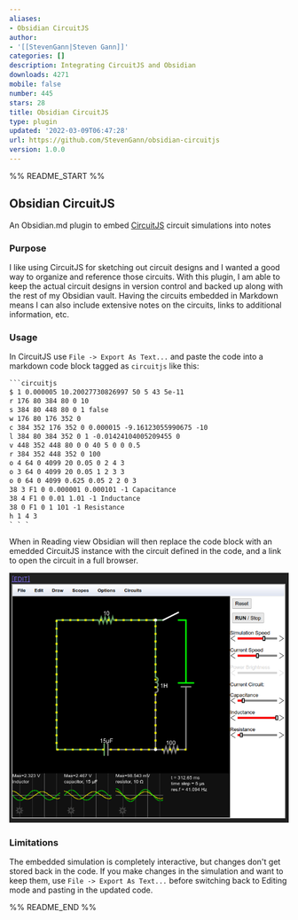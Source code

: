 ```yaml
---
aliases:
- Obsidian CircuitJS
author:
- '[[StevenGann|Steven Gann]]'
categories: []
description: Integrating CircuitJS and Obsidian
downloads: 4271
mobile: false
number: 445
stars: 28
title: Obsidian CircuitJS
type: plugin
updated: '2022-03-09T06:47:28'
url: https://github.com/StevenGann/obsidian-circuitjs
version: 1.0.0
---
```


%% README_START %%

## Obsidian CircuitJS

An Obsidian.md plugin to embed [CircuitJS](https://falstad.com/circuit/circuitjs.html) circuit simulations into notes

### Purpose

I like using CircuitJS for sketching out circuit designs and I wanted a good way to organize and reference those circuits. With this plugin, I am able to keep the actual circuit designs in version control and backed up along with the rest of my Obsidian vault. Having the circuits embedded in Markdown means I can also include extensive notes on the circuits, links to additional information, etc.

### Usage

In CircuitJS use `File -> Export As Text...` and paste the code into a markdown code block tagged as `circuitjs` like this:

```
```circuitjs
$ 1 0.000005 10.20027730826997 50 5 43 5e-11
r 176 80 384 80 0 10
s 384 80 448 80 0 1 false
w 176 80 176 352 0
c 384 352 176 352 0 0.000015 -9.16123055990675 -10
l 384 80 384 352 0 1 -0.01424104005209455 0
v 448 352 448 80 0 0 40 5 0 0 0.5
r 384 352 448 352 0 100
o 4 64 0 4099 20 0.05 0 2 4 3
o 3 64 0 4099 20 0.05 1 2 3 3
o 0 64 0 4099 0.625 0.05 2 2 0 3
38 3 F1 0 0.000001 0.000101 -1 Capacitance
38 4 F1 0 0.01 1.01 -1 Inductance
38 0 F1 0 1 101 -1 Resistance
h 1 4 3
` ` `
```

When in Reading view Obsidian will then replace the code block with an emedded CircuitJS instance with the circuit defined in the code, and a link to open the circuit in a full browser.

![CircuitJS View](https://raw.githubusercontent.com/StevenGann/obsidian-circuitjs/master/docs/screenshot.png)

### Limitations

The embedded simulation is completely interactive, but changes don't get stored back in the code. If you make changes in the simulation and want to keep them, use `File -> Export As Text...` before switching back to Editing mode and pasting in the updated code.


%% README_END %%
